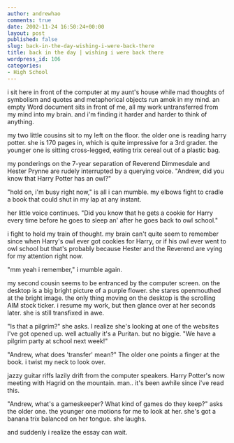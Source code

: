 ```yaml
---
author: andrewhao
comments: true
date: 2002-11-24 16:50:24+00:00
layout: post
published: false
slug: back-in-the-day-wishing-i-were-back-there
title: back in the day | wishing i were back there
wordpress_id: 106
categories:
- High School
---
```


i sit here in front of the computer at my aunt's house while mad thoughts of symbolism and quotes and metaphorical objects run amok in my mind. an empty Word document sits in front of me, all my work untransferred from my mind into my brain. and i'm finding it harder and harder to think of anything.

my two little cousins sit to my left on the floor. the older one is reading harry potter. she is 170 pages in, which is quite impressive for a 3rd grader. the younger one is sitting cross-legged, eating trix cereal out of a plastic bag.

my ponderings on the 7-year separation of Reverend Dimmesdale and Hester Prynne are rudely interrupted by a querying voice. "Andrew, did you know that Harry Potter has an owl?"

"hold on, i'm busy right now," is all i can mumble. my elbows fight to cradle a book that could shut in my lap at any instant.

her little voice continues. "Did you know that he gets a cookie for Harry every time before he goes to sleep an' after he goes back to owl school."

i fight to hold my train of thought. my brain can't quite seem to remember since when Harry's owl ever got cookies for Harry, or if his owl ever went to owl school but that's probably because Hester and the Reverend are vying for my attention right now.

"mm yeah i remember," i mumble again.

my second cousin seems to be entranced by the computer screen. on the desktop is a big bright picture of a purple flower. she stares openmouthed at the bright image. the only thing moving on the desktop is the scrolling AIM stock ticker. i resume my work, but then glance over at her seconds later. she is still transfixed in awe.

"Is that a pilgrim?" she asks. I realize she's looking at one of the websites I've got opened up. well actually it's a Puritan. but no biggie. "We have a pilgrim party at school next week!"

"Andrew, what does 'transfer' mean?" The older one points a finger at the book. i twist my neck to look over.

jazzy guitar riffs lazily drift from the computer speakers. Harry Potter's now meeting with Hagrid on the mountain. man.. it's been awhile since i've read this.

"Andrew, what's a gameskeeper? What kind of games do they keep?" asks the older one. the younger one motions for me to look at her. she's got a banana trix balanced on her tongue. she laughs.

and suddenly i realize the essay can wait.
